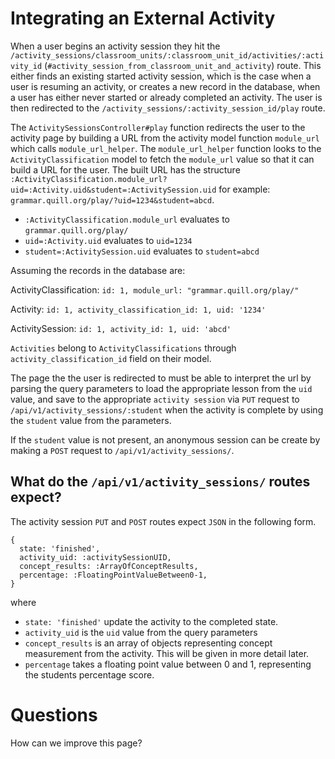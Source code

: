 # Integrating an External Activity

When a user begins an activity session they hit the `/activity_sessions/classroom_units/:classroom_unit_id/activities/:activity_id` (`#activity_session_from_classroom_unit_and_activity`) route. This either finds an existing started activity session, which is the case when a user is resuming an activity, or creates a new record in the database, when a user has either never started or already completed an activity. The user is then redirected to the `/activity_sessions/:activity_session_id/play` route.

The `ActivitySessionsController#play` function redirects the user to the activity page by building a URL from the activity model function `module_url` which calls `module_url_helper`. The `module_url_helper` function looks to the `ActivityClassification` model to fetch the `module_url` value so that it can build a URL for the user. The built URL has the structure `:ActivityClassification.module_url?uid=:Activity.uid&student=:ActivitySession.uid` for example: `grammar.quill.org/play/?uid=1234&student=abcd`.

- `:ActivityClassification.module_url` evaluates to `grammar.quill.org/play/`
- `uid=:Activity.uid` evaluates to `uid=1234`
- `student=:ActivitySession.uid` evaluates to `student=abcd`

Assuming the records in the database are:

ActivityClassification: `id: 1, module_url: "grammar.quill.org/play/"`

Activity: `id: 1, activity_classification_id: 1, uid: '1234'`

ActivitySession: `id: 1, activity_id: 1, uid: 'abcd'`

`Activities` belong to `ActivityClassifications` through `activity_classification_id` field on their model.

The page the the user is redirected to must be able to interpret the url by parsing the query parameters to load the appropriate lesson from the `uid` value,  and save to the appropriate `activity session` via `PUT` request to `/api/v1/activity_sessions/:student` when the activity is complete by using the `student` value from the parameters.

If the `student` value is not present, an anonymous session can be create by making a `POST` request to `/api/v1/activity_sessions/`.

## What do the `/api/v1/activity_sessions/` routes expect?

The activity session `PUT` and `POST` routes expect `JSON` in the following form.

```
{
  state: 'finished',
  activity_uid: :activitySessionUID,
  concept_results: :ArrayOfConceptResults,
  percentage: :FloatingPointValueBetween0-1,
}
```

where

- `state: 'finished'` update the activity to the completed state.
- `activity_uid` is the `uid` value from the query parameters
- `concept_results` is an array of objects representing concept measurement from the activity. This will be given in more detail later.
- `percentage` takes a floating point value between 0 and 1, representing the students percentage score.

# Questions
How can we improve this page?
